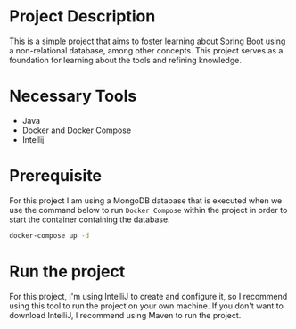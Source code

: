 # Project Description
This is a simple project that aims to foster learning about Spring Boot using a non-relational database, among other concepts. This project serves as a foundation for learning about the tools and refining knowledge.

# Necessary Tools
- Java
- Docker and Docker Compose
- Intellij

# Prerequisite
For this project I am using a MongoDB database that is executed when we use the command below to run `Docker Compose` within the project in order to start the container containing the database.
```bash
docker-compose up -d
```

# Run the project
For this project, I'm using IntelliJ to create and configure it, so I recommend using this tool to run the project on your own machine. If you don't want to download IntelliJ, I recommend using Maven to run the project.
